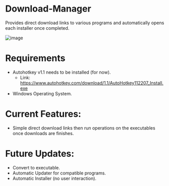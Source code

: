# Download-Manager
Provides direct download links to various programs and automatically opens each installer once completed.

![image](https://github.com/user-attachments/assets/e9340e21-b310-4d27-b231-2578119fa0dc)

# Requirements
- Autohotkey v1.1 needs to be installed (for now).
    - Link: https://www.autohotkey.com/download/1.1/AutoHotkey112207_Install.exe
- Windows Operating System.

# Current Features:
- Simple direct download links then run operations on the executables once downloads are finishes.

# Future Updates:
- Convert to executable.
- Automatic Updater for compatible programs.
- Automatic Installer (no user interaction).
